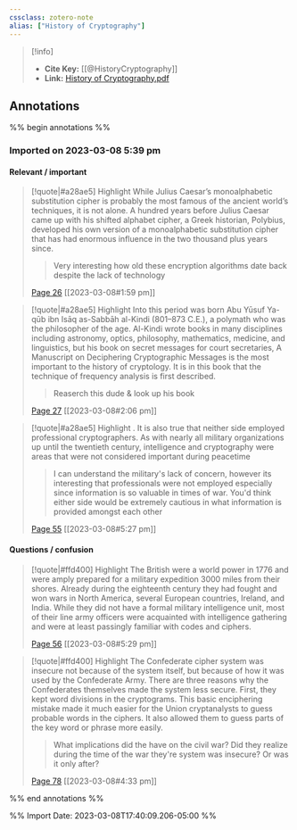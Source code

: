 ```yaml
---
cssclass: zotero-note
alias: ["History of Cryptography"]
---
```


> [!info]
> - **Cite Key:** [[@HistoryCryptography]]
> - **Link:** [History of Cryptography.pdf](file://C:\Users\conco\Zotero\storage\UGUDC6ZU\History%20of%20Cryptography.pdf)

## Annotations
%% begin annotations %%
### Imported on 2023-03-08 5:39 pm

#### Relevant / important

> [!quote|#a28ae5] Highlight
> While Julius Caesar’s monoalphabetic substitution cipher is probably the most famous of the ancient world’s techniques, it is not alone. A hundred years before Julius Caesar came up with his shifted alphabet cipher, a Greek historian, Polybius, developed his own version of a monoalphabetic substitution cipher that has had enormous influence in the two thousand plus years since.
>
>> Very interesting how old these encryption algorithms date back despite the lack of technology
>
> [Page 26](zotero://open-pdf/library/items/UGUDC6ZU?page=26) [[2023-03-08#1:59 pm]]

> [!quote|#a28ae5] Highlight
> Into this period was born Abu Yūsuf Ya-qūb ibn Isāq as-Sabbāh al-Kindi (801–873 C.E.), a polymath who was the philosopher of the age. Al-Kindi wrote books in many disciplines including astronomy, optics, philosophy, mathematics, medicine, and linguistics, but his book on secret messages for court secretaries, A Manuscript on Deciphering Cryptographic Messages is the most important to the history of cryptology. It is in this book that the technique of frequency analysis is first described.
>
>> Reaserch this dude & look up his book
>
> [Page 27](zotero://open-pdf/library/items/UGUDC6ZU?page=27) [[2023-03-08#2:06 pm]]

> [!quote|#a28ae5] Highlight
> . It is also true that neither side employed professional cryptographers. As with nearly all military organizations up until the twentieth century, intelligence and cryptography were areas that were not considered important during peacetime
>
>> I can understand the military's lack of concern, however its interesting that professionals were not employed especially since information is so valuable in times of war. You'd think either side would be extremely cautious in what information is provided amongst each other
>
> [Page 55](zotero://open-pdf/library/items/UGUDC6ZU?page=55) [[2023-03-08#5:27 pm]]

#### Questions / confusion

> [!quote|#ffd400] Highlight
> The British were a world power in 1776 and were amply prepared for a military expedition 3000 miles from their shores. Already during the eighteenth century they had fought and won wars in North America, several European countries, Ireland, and India. While they did not have a formal military intelligence unit, most of their line army officers were acquainted with intelligence gathering and were at least passingly familiar with codes and ciphers.
>
> [Page 56](zotero://open-pdf/library/items/UGUDC6ZU?page=56) [[2023-03-08#5:29 pm]]

> [!quote|#ffd400] Highlight
> The Confederate cipher system was insecure not because of the system itself, but because of how it was used by the Confederate Army. There are three reasons why the Confederates themselves made the system less secure. First, they kept word divisions in the cryptograms. This basic enciphering mistake made it much easier for the Union cryptanalysts to guess probable words in the ciphers. It also allowed them to guess parts of the key word or phrase more easily.
>
>> What implications did the have on the civil war? Did they realize during the time of the war they're system was insecure? Or was it only after?
>
> [Page 78](zotero://open-pdf/library/items/UGUDC6ZU?page=78) [[2023-03-08#4:33 pm]]


%% end annotations %%

%% Import Date: 2023-03-08T17:40:09.206-05:00 %%
